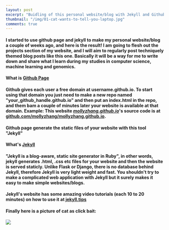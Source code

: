 ```yaml
---
layout: post
excerpt: "Buidling of this personal website/blog with Jekyll and Github Page"
thumbnail: "/img/01-cat-wants-to-tell-you-laptop.jpg"
comments: true
---
```


#### I started to use github page and jekyll to make my personal website/blog a couple of weeks ago, and here is the result! I am going to flesh out the projects section of my website, and I will aim to regularly post techniquely themed blog posts like this one. Basically it will be a way for me to write down and share what I learn during my studies in computer science, machine learning and genomics.

#### **What is [Github Page](https://pages.github.com)**

#### Github gives each user a free domain at username.github.io. To start using that domain you just need to make a new repo named "your_github_handle.github.io" and then put an index.html in the repo, and them bam a couple of minutes later your website is available at that domain. Example: This website [*mollyzhang.github.io*](https://mollyzhang.github.io)'s source code is at [github.com/mollyzhang/mollyzhang.github.io](https://github.com/MollyZhang/MollyZhang.github.io).

#### Github page generate the static files of your website with this tool "Jekyll"


#### **What's [Jekyll](https://jekyllrb.com)**

#### "Jekyll is a blog-aware, static site generator in Ruby", in other words, jekyll generates .html, .css etc files for your website and then the website is served staticly. Unlike Flask or Django, there is no database behind Jekyll, therefore Jekyll is very light weight and fast. You shouldn't try to  make a complicated web application with Jekyll but it surely makes it easy to make simple websites/blogs.

#### Jekyll's website has some amazing video tutorials \(each 10 to 20 minutes\) on how to use it at [jekyll.tips](http://jekyll.tips)


#### Finally here is a picture of cat as click bait:
<div class="imgcap">
    <img src="{{ page.thumbnail }}" >
</div>
